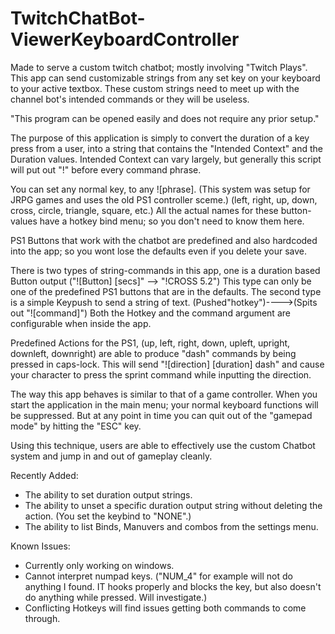 # TwitchChatBot-ViewerKeyboardController
Made to serve a custom twitch chatbot; mostly involving "Twitch Plays". This app can send customizable strings from any set key on your keyboard to your active textbox. These custom strings need to meet up with the channel bot's intended commands or they will be useless. 

"This program can be opened easily and does not require any prior setup."

The purpose of this application is simply to convert the duration of a key press from a user, into a string that contains the "Intended Context" and the Duration values.
Intended Context can vary largely, but generally this script will put out "!" before every command phrase.

You can set any normal key, to any ![phrase]. 
(This system was setup for JRPG games and uses the old PS1 controller sceme.) (left, right, up, down, cross, circle, triangle, square, etc.) All the actual names for these button-values have a hotkey bind menu; so you don't need to know them here.

PS1 Buttons that work with the chatbot are predefined and also hardcoded into the app; so you wont lose the defaults even if you delete your save.

There is two types of string-commands in this app, one is a duration based Button output ("![Button] [secs]" --> "!CROSS 5.2")
  This type can only be one of the predefined PS1 buttons that are in the defaults. 
The second type is a simple Keypush to send a string of text. (Pushed"hotkey")---->(Spits out "![command]")
  Both the Hotkey and the command argument are configurable when inside the app.
  
Predefined Actions for the PS1, (up, left, right, down, upleft, upright, downleft, downright) are able to produce "dash" commands by being pressed in caps-lock. This will send "![direction] [duration] dash" and cause your character to press the sprint command while inputting the direction. 
  
The way this app behaves is similar to that of a game controller. When you start the application in the main menu; your normal keyboard functions will be suppressed. But at any point in time you can quit out of the "gamepad mode" by hitting the "ESC" key.

Using this technique, users are able to effectively use the custom Chatbot system and jump in and out of gameplay cleanly.
  
Recently Added:
- The ability to set duration output strings. 
- The ability to unset a specific duration output string without deleting the action. (You set the keybind to "NONE".)
- The ability to list Binds, Manuvers and combos from the settings menu.
  
  
Known Issues: 
- Currently only working on windows. 
- Cannot interpret numpad keys. ("NUM_4" for example will not do anything I found. IT hooks properly and blocks the key, but also doesn't do anything while pressed. Will investigate.)
- Conflicting Hotkeys will find issues getting both commands to come through.
